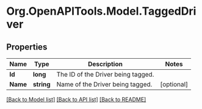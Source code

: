 # Org.OpenAPITools.Model.TaggedDriver
## Properties

Name | Type | Description | Notes
------------ | ------------- | ------------- | -------------
**Id** | **long** | The ID of the Driver being tagged. | 
**Name** | **string** | Name of the Driver being tagged. | [optional] 

[[Back to Model list]](../README.md#documentation-for-models) [[Back to API list]](../README.md#documentation-for-api-endpoints) [[Back to README]](../README.md)

